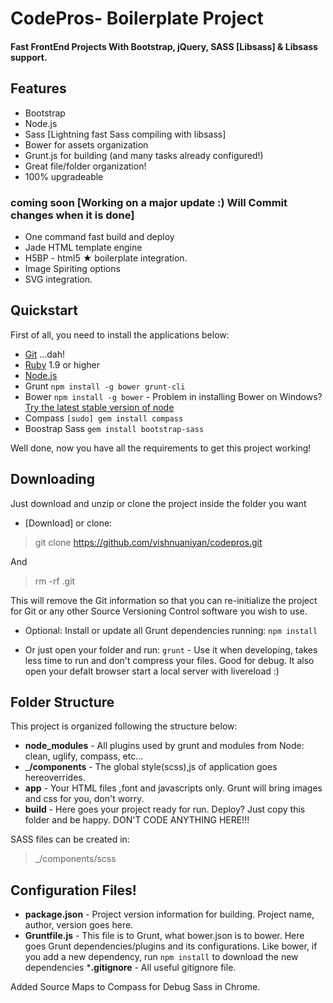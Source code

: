 # CodePros- Boilerplate Project

#### Fast FrontEnd Projects With Bootstrap, jQuery, SASS [Libsass] &amp; Libsass support.

## Features

  * Bootstrap
  * Node.js
  * Sass [Lightning fast Sass compiling with libsass]
  * Bower for assets organization
  * Grunt.js for building (and many tasks already configured!)
  * Great file/folder organization!
  * 100% upgradeable


### coming soon [Working on a major update :) Will Commit changes when it is done]
  * One command fast build and deploy
  * Jade HTML template engine
  * H5BP - html5 ★ boilerplate integration. 
  * Image Spiriting options
  * SVG integration.
  
## Quickstart

  First of all, you need to install the applications below:
  * [Git](http://git-scm.com/) ...dah!
  * [Ruby](https://www.ruby-lang.org/en/) 1.9 or higher
  * [Node.js](http://nodejs.org)
  * Grunt `npm install -g bower grunt-cli`
  * Bower `npm install -g bower`  - Problem in installing Bower on Windows? [Try the latest stable version of node](https://github.com/npm/npm/wiki/Troubleshooting)
  * Compass `[sudo] gem install compass`
  * Boostrap Sass `gem install bootstrap-sass`

  Well done, now you have all the requirements to get this project working!

## Downloading

Just download and unzip or clone the project inside the folder you want
  * [Download] or clone:

  > git clone https://github.com/vishnuaniyan/codepros.git

  And 

  > rm -rf .git

This will remove the Git information so that you can re-initialize the project for Git or any other Source Versioning Control software you wish to use.


  * Optional: Install or update all Grunt dependencies running:
  `npm install`

  * Or just open your folder and run:
   `grunt`  - Use it when developing, takes less time to run and don't compress your files. Good for debug. It also open your defalt browser start a local server with livereload :)
   
## Folder Structure

  This project is organized following the structure below:

  * __node_modules__     - All plugins used by grunt and modules from Node: clean, uglify, compass, etc...
  * ___/components__     - The global style(scss),js of application goes hereoverrides.
  * __app__              - Your HTML files ,font and javascripts only. Grunt will bring images and css for you, don't worry.
  * __build__            - Here goes your project ready for run. Deploy? Just copy this folder and be happy. DON'T CODE ANYTHING HERE!!!

SASS files can be created in:
> _/components/scss

## Configuration Files!

  * __package.json__ - Project version information for building. Project name, author, version goes here.
  * __Gruntfile.js__ - This file is to Grunt, what bower.json is to bower. Here goes Grunt dependencies/plugins and its configurations. Like bower, if you add a new dependency, run `npm install` to download the new dependencies
  *__.gitignore__    - All useful gitignore file.

  Added Source Maps to Compass for Debug Sass in Chrome.
